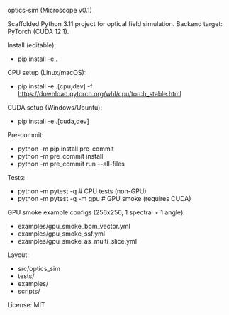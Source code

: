optics-sim (Microscope v0.1)

Scaffolded Python 3.11 project for optical field simulation. Backend target: PyTorch (CUDA 12.1).

Install (editable):
- pip install -e .

CPU setup (Linux/macOS):
- pip install -e .[cpu,dev] -f https://download.pytorch.org/whl/cpu/torch_stable.html

CUDA setup (Windows/Ubuntu):
- pip install -e .[cuda,dev]

Pre-commit:
- python -m pip install pre-commit
- python -m pre_commit install
- python -m pre_commit run --all-files

Tests:
- python -m pytest -q                           # CPU tests (non-GPU)
- python -m pytest -q -m gpu                    # GPU smoke (requires CUDA)

GPU smoke example configs (256x256, 1 spectral × 1 angle):
- examples/gpu_smoke_bpm_vector.yml
- examples/gpu_smoke_ssf.yml
- examples/gpu_smoke_as_multi_slice.yml

Layout:
- src/optics_sim
- tests/
- examples/
- scripts/

License: MIT


